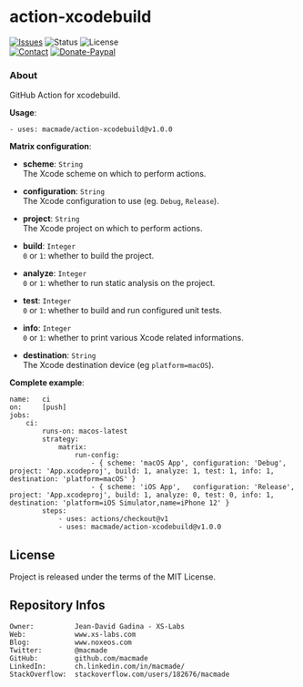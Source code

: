 action-xcodebuild
=================

[![Issues](http://img.shields.io/github/issues/macmade/action-xcodebuild.svg?logo=github)](https://github.com/macmade/action-xcodebuild/issues)
![Status](https://img.shields.io/badge/status-active-brightgreen.svg?logo=git)
![License](https://img.shields.io/badge/license-mit-brightgreen.svg?logo=open-source-initiative)  
[![Contact](https://img.shields.io/badge/follow-@macmade-blue.svg?logo=twitter&style=social)](https://twitter.com/macmade)
[![Donate-Paypal](https://img.shields.io/badge/donate-paypal-pink.svg?logo=github-sponsors&style=social)](https://paypal.me/xslabs)

### About

GitHub Action for xcodebuild.

**Usage**:

    - uses: macmade/action-xcodebuild@v1.0.0

**Matrix configuration**:

  - **scheme**: `String`  
    The Xcode scheme on which to perform actions.  
    
  - **configuration**: `String`  
    The Xcode configuration to use (eg. `Debug`, `Release`).  
    
  - **project**: `String`  
    The Xcode project on which to perform actions.  
    
  - **build**: `Integer`  
    `0` or `1`: whether to build the project.
    
  - **analyze**: `Integer`  
    `0` or `1`: whether to run static analysis on the project.
    
  - **test**: `Integer`  
    `0` or `1`: whether to build and run configured unit tests.
    
  - **info**: `Integer`  
    `0` or `1`: whether to print various Xcode related informations.
    
  - **destination**: `String`  
    The Xcode destination device (eg `platform=macOS`).  
    
**Complete example**:

    name:   ci
    on:     [push]
    jobs:
        ci:
            runs-on: macos-latest
            strategy:
                matrix:
                    run-config:
                        - { scheme: 'macOS App', configuration: 'Debug',   project: 'App.xcodeproj', build: 1, analyze: 1, test: 1, info: 1, destination: 'platform=macOS' }
                        - { scheme: 'iOS App',   configuration: 'Release', project: 'App.xcodeproj', build: 1, analyze: 0, test: 0, info: 1, destination: 'platform=iOS Simulator,name=iPhone 12' }
            steps:
                - uses: actions/checkout@v1
                - uses: macmade/action-xcodebuild@v1.0.0

License
-------

Project is released under the terms of the MIT License.

Repository Infos
----------------

    Owner:          Jean-David Gadina - XS-Labs
    Web:            www.xs-labs.com
    Blog:           www.noxeos.com
    Twitter:        @macmade
    GitHub:         github.com/macmade
    LinkedIn:       ch.linkedin.com/in/macmade/
    StackOverflow:  stackoverflow.com/users/182676/macmade
